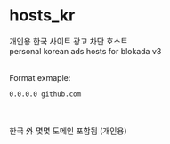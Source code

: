 # hosts_kr

개인용 한국 사이트 광고 차단 호스트 <br/>
personal korean ads hosts for blokada v3<br/><br/>


Format exmaple:
```
0.0.0.0 github.com
```

<br/><br/>
한국 外 몇몇 도메인 포함됨 (개인용)
